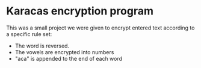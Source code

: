 # Karacas encryption program

This was a small project we were given to encrypt entered text according to a specific rule set:
<ul>
  <li>The word is reversed.</li>
  <li>The vowels are encrypted into numbers</li>
  <li>"aca" is appended to the end of each word</li>
